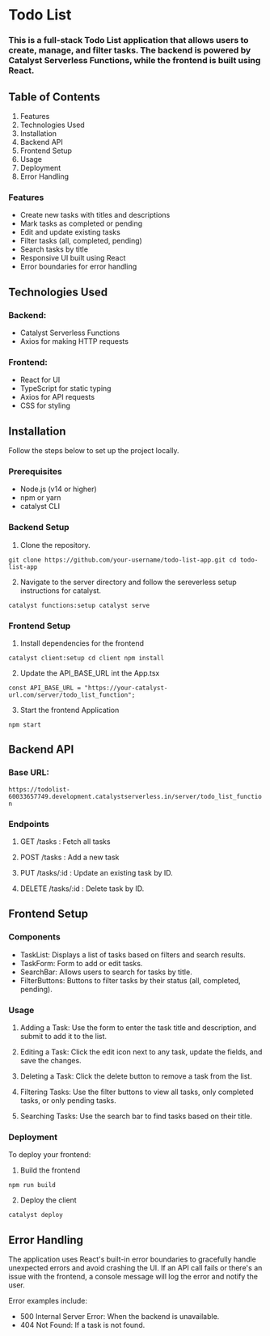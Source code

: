 # Todo List

### This is a full-stack Todo List application that allows users to create, manage, and filter tasks. The backend is powered by Catalyst Serverless Functions, while the frontend is built using React.

## Table of Contents

1. Features
2. Technologies Used
3. Installation
4. Backend API
5. Frontend Setup
6. Usage
7. Deployment
8. Error Handling


### Features

- Create new tasks with titles and descriptions
- Mark tasks as completed or pending
- Edit and update existing tasks
- Filter tasks (all, completed, pending)
- Search tasks by title
- Responsive UI built using React
- Error boundaries for error handling

## Technologies Used

### Backend:

- Catalyst Serverless Functions
- Axios for making HTTP requests
### Frontend:

- React for UI
- TypeScript for static typing
- Axios for API requests
- CSS for styling

## Installation

Follow the steps below to set up the project locally.

### Prerequisites

- Node.js (v14 or higher)
- npm or yarn
- catalyst CLI

### Backend Setup

1. Clone the repository.

`
git clone https://github.com/your-username/todo-list-app.git
cd todo-list-app
`

2. Navigate to the server directory and follow the sereverless setup instructions for catalyst.

`
catalyst functions:setup
catalyst serve
`

### Frontend Setup

1. Install dependencies for the frontend

`
catalyst client:setup
cd client
npm install
`

2. Update the API_BASE_URL int the App.tsx

`
const API_BASE_URL = "https://your-catalyst-url.com/server/todo_list_function";
`

3. Start the frontend Application

`
npm start
`

## Backend API

### Base URL:

`
https://todolist-60033657749.development.catalystserverless.in/server/todo_list_function
`

### Endpoints

1. GET /tasks : Fetch all tasks

2. POST /tasks : Add a new task

3. PUT /tasks/:id : Update an existing task by ID.

4. DELETE /tasks/:id : Delete task by ID.


## Frontend Setup

### Components

- TaskList: Displays a list of tasks based on filters and search results.
- TaskForm: Form to add or edit tasks.
- SearchBar: Allows users to search for tasks by title.
- FilterButtons: Buttons to filter tasks by their status (all, completed, pending).


### Usage

1. Adding a Task: Use the form to enter the task title and description, and submit to add it to the list.

2. Editing a Task: Click the edit icon next to any task, update the fields, and save the changes.

3. Deleting a Task: Click the delete button to remove a task from the list.

4. Filtering Tasks: Use the filter buttons to view all tasks, only completed tasks, or only pending tasks.

5. Searching Tasks: Use the search bar to find tasks based on their title.

### Deployment

To deploy your frontend:

1. Build the frontend

`
npm run build
`

2. Deploy the client

`
catalyst deploy
`

## Error Handling

The application uses React's built-in error boundaries to gracefully handle unexpected errors and avoid crashing the UI. If an API call fails or there's an issue with the frontend, a console message will log the error and notify the user.

Error examples include:

- 500 Internal Server Error: When the backend is unavailable.
- 404 Not Found: If a task is not found.








